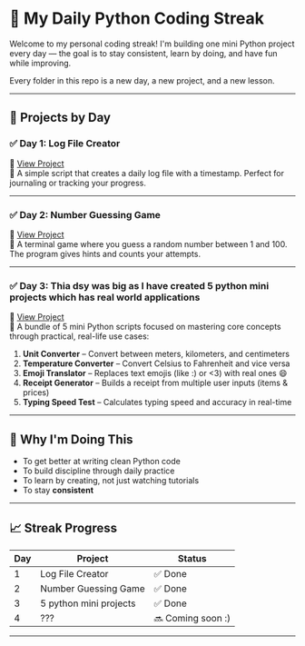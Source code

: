 # 🧠 My Daily Python Coding Streak

Welcome to my personal coding streak! I'm building one mini Python project every day — the goal is to stay consistent, learn by doing, and have fun while improving.

Every folder in this repo is a new day, a new project, and a new lesson.

---

## 📅 Projects by Day

### ✅ Day 1: Log File Creator
📁 [View Project](./day1_log_file/)  
🧾 A simple script that creates a daily log file with a timestamp. Perfect for journaling or tracking your progress.

---

### ✅ Day 2: Number Guessing Game
📁 [View Project](./number_guess_game/)  
🎯 A terminal game where you guess a random number between 1 and 100. The program gives hints and counts your attempts.

---

### ✅ Day 3: Thia dsy was big as I have created 5 python mini projects which has real world applications
📁 [View Project](./2-7-25/)  
🧠 A bundle of 5 mini Python scripts focused on mastering core concepts through practical, real-life use cases:

1. **Unit Converter** – Convert between meters, kilometers, and centimeters  
2. **Temperature Converter** – Convert Celsius to Fahrenheit and vice versa  
3. **Emoji Translator** – Replaces text emojis (like :) or <3) with real ones 😄  
4. **Receipt Generator** – Builds a receipt from multiple user inputs (items & prices)  
5. **Typing Speed Test** – Calculates typing speed and accuracy in real-time

---

## 🚀 Why I'm Doing This

- To get better at writing clean Python code  
- To build discipline through daily practice  
- To learn by creating, not just watching tutorials  
- To stay **consistent**

---

## 📈 Streak Progress

| Day | Project                        | Status  |
|-----|--------------------------------|---------|
| 1   | Log File Creator               | ✅ Done |
| 2   | Number Guessing Game           | ✅ Done |
| 3   | 5 python mini projects         | ✅ Done |
| 4   | ???                            | 🔜 Coming soon :) |

---
